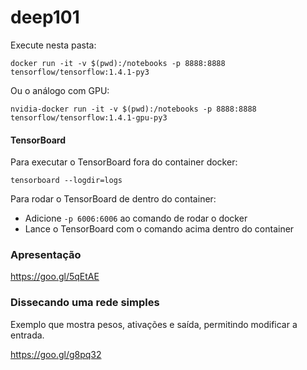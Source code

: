 # deep101

Execute nesta pasta:
```
docker run -it -v $(pwd):/notebooks -p 8888:8888 tensorflow/tensorflow:1.4.1-py3
```

Ou o análogo com GPU:
```
nvidia-docker run -it -v $(pwd):/notebooks -p 8888:8888 tensorflow/tensorflow:1.4.1-gpu-py3
```

#### TensorBoard

Para executar o TensorBoard fora do container docker:
```
tensorboard --logdir=logs
```

Para rodar o TensorBoard de dentro do container:

- Adicione `-p 6006:6006` ao comando de rodar o docker
- Lance o TensorBoard com o comando acima dentro do container


### Apresentação

https://goo.gl/5qEtAE


### Dissecando uma rede simples

Exemplo que mostra pesos, ativações e saída, permitindo modificar a entrada.

https://goo.gl/g8pq32
